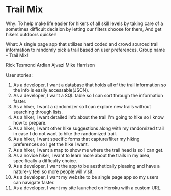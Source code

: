# Trail Mix

Why: To help make life easier for hikers of all skill levels by taking care of a sometimes difficult decision by letting our filters choose for them,  And get hikers outdoors quicker!

What: A single page app that utilizes hard coded and crowd sourced trail information to randomly pick a trail based on user preferences.
Group name - Trail Mix!

Rick Tesmond
Ardian Ajvazi
Mike Harrison


User stories:
1) As a developer, I want a database that holds all of the trail information so the info is easily accessable(JSON).
2) As a developer, I want a SQL table so I can sort through the information faster.
3) As a hiker, I want a randomizer so I can explore new trails without searching through lists.
4) As a hiker, I want detailed info about the trail I'm going to hike so I know how to prepare.
5) As a hiker, I want other hike suggestions along with my randomized trail in case I do not want to hike the randomized trail.
6) As a hiker, I want specific forms that capture/filter my hiking preferences so I get the hike I want.
7) As a hiker, I want a map to show me where the trail head is so I can get.
8) As a novice hiker, I want to learn more about the trails in my area, specifically a difficulty choice.
9) As a developer, I want the app to be aesthetically pleasing and have a nature-y feel so more people will visit.
10) As a developer, I want my website to be single page app so my users can navigate faster.
11) As a developer, I want my site launched on Heroku with a custom URL.
